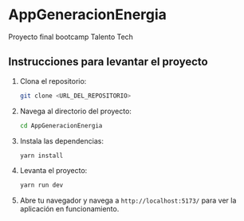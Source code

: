 # AppGeneracionEnergia

Proyecto final bootcamp Talento Tech

## Instrucciones para levantar el proyecto

1. Clona el repositorio:
   ```bash
   git clone <URL_DEL_REPOSITORIO>
   ```

2. Navega al directorio del proyecto:
   ```bash
   cd AppGeneracionEnergia
   ```

3. Instala las dependencias:
   ```bash
   yarn install
   ```

4. Levanta el proyecto:
   ```bash
   yarn run dev
   ```

5. Abre tu navegador y navega a `http://localhost:5173/` para ver la aplicación en funcionamiento.
